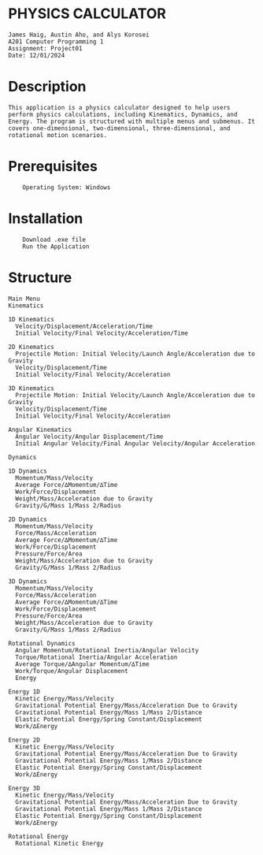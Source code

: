 # PHYSICS CALCULATOR

    James Haig, Austin Aho, and Alys Korosei
    A201 Computer Programming 1
    Assignment: Project01
    Date: 12/01/2024

# Description
    This application is a physics calculator designed to help users perform physics calculations, including Kinematics, Dynamics, and Energy. The program is structured with multiple menus and submenus. It covers one-dimensional, two-dimensional, three-dimensional, and rotational motion scenarios. 

# Prerequisites
        Operating System: Windows
        
# Installation
        Download .exe file
        Run the Application
    
# Structure

    Main Menu
    Kinematics
    
    1D Kinematics
      Velocity/Displacement/Acceleration/Time 					
      Initial Velocity/Final Velocity/Acceleration/Time								
    
    2D Kinematics
      Projectile Motion: Initial Velocity/Launch Angle/Acceleration due to Gravity
      Velocity/Displacement/Time							
      Initial Velocity/Final Velocity/Acceleration					
    
    3D Kinematics
      Projectile Motion: Initial Velocity/Launch Angle/Acceleration due to Gravity  
      Velocity/Displacement/Time
      Initial Velocity/Final Velocity/Acceleration
      
    Angular Kinematics
      Angular Velocity/Angular Displacement/Time
      Initial Angular Velocity/Final Angular Velocity/Angular Acceleration
    
    Dynamics
    
    1D Dynamics
      Momentum/Mass/Velocity													
      Average Force/∆Momentum/∆Time					
      Work/Force/Displacement						
      Weight/Mass/Acceleration due to Gravity				
      Gravity/G/Mass 1/Mass 2/Radius					

    2D Dynamics
      Momentum/Mass/Velocity
      Force/Mass/Acceleration
      Average Force/∆Momentum/∆Time
      Work/Force/Displacement
      Pressure/Force/Area
      Weight/Mass/Acceleration due to Gravity
      Gravity/G/Mass 1/Mass 2/Radius

    3D Dynamics
      Momentum/Mass/Velocity
      Force/Mass/Acceleration
      Average Force/∆Momentum/∆Time
      Work/Force/Displacement
      Pressure/Force/Area
      Weight/Mass/Acceleration due to Gravity
      Gravity/G/Mass 1/Mass 2/Radius

    Rotational Dynamics
      Angular Momentum/Rotational Inertia/Angular Velocity			
      Torque/Rotational Inertia/Angular Acceleration
      Average Torque/∆Angular Momentum/∆Time
      Work/Torque/Angular Displacement
      Energy
    
    Energy 1D
      Kinetic Energy/Mass/Velocity						
      Gravitational Potential Energy/Mass/Acceleration Due to Gravity
      Gravitational Potential Energy/Mass 1/Mass 2/Distance
      Elastic Potential Energy/Spring Constant/Displacement		
      Work/∆Energy								

    Energy 2D
      Kinetic Energy/Mass/Velocity
      Gravitational Potential Energy/Mass/Acceleration Due to Gravity
      Gravitational Potential Energy/Mass 1/Mass 2/Distance
      Elastic Potential Energy/Spring Constant/Displacement
      Work/∆Energy

    Energy 3D
      Kinetic Energy/Mass/Velocity
      Gravitational Potential Energy/Mass/Acceleration Due to Gravity
      Gravitational Potential Energy/Mass 1/Mass 2/Distance
      Elastic Potential Energy/Spring Constant/Displacement
      Work/∆Energy

    Rotational Energy
      Rotational Kinetic Energy
